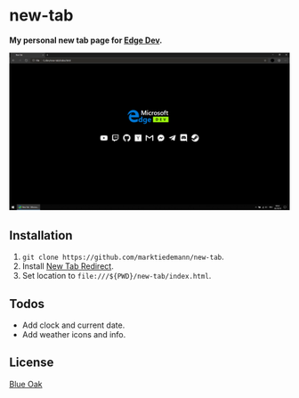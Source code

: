 # new-tab

**My personal new tab page for [Edge Dev](https://www.microsoftedgeinsider.com/en-us/download/).**

![](screenshot.png)

## Installation

1. `git clone https://github.com/marktiedemann/new-tab`.
2. Install [New Tab Redirect](https://chrome.google.com/webstore/detail/new-tab-redirect/icpgjfneehieebagbmdbhnlpiopdcmna).
3. Set location to `file:///${PWD}/new-tab/index.html`.

## Todos

- Add clock and current date.
- Add weather icons and info.

## License

[Blue Oak](https://blueoakcouncil.org/license/1.0.0)
